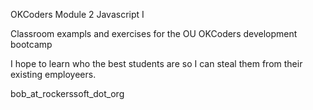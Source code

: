 OKCoders Module 2 Javascript I

Classroom exampls and exercises for the OU OKCoders development bootcamp

I hope to learn who the best students are so I can steal them from their existing employeers.

bob_at_rockerssoft_dot_org
